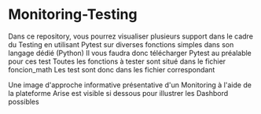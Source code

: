 # Monitoring-Testing
Dans ce repository, vous pourrez visualiser plusieurs support dans le cadre du Testing en utilisant Pytest sur diverses fonctions simples dans son langage dédié (Python)
Il vous faudra donc télécharger Pytest au préalable pour ces test
Toutes les fonctions à tester sont situé dans le fichier foncion_math
Les test sont donc dans les fichier correspondant

Une image d'approche informative présentative d'un Monitoring à l'aide de la plateforme Arise est visible si dessous pour illustrer les Dashbord possibles
